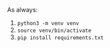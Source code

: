 As always:
1. `python3 -m venv venv`
1. `source venv/bin/activate`
1. `pip install requirements.txt`